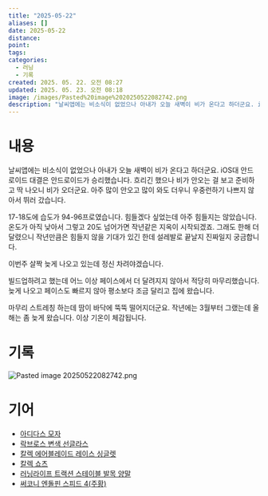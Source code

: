 ```yaml
---
title: "2025-05-22"
aliases: []
date: 2025-05-22
distance:
point:
tags:
categories:
  - 러닝
  - 기록
created: 2025. 05. 22. 오전 08:27
updated: 2025. 05. 23. 오전 08:18
image: /images/Pasted%20image%2020250522082742.png
description: "날씨앱에는 비소식이 없었으나 아내가 오늘 새벽이 비가 온다고 하더군요. iOS대 안드로이드 대결은 안드로이드가 승리했습니다. 흐리긴 했으나 비가 안오는 걸 보고 준비하고 딱 나오니 비가 오더군요. 아주 많이 안오고 많이 와도 더우니 우중런하기 나쁘지 않아서 뛰러 갔습니다. 17-18도에"
---
```


# 내용

날씨앱에는 비소식이 없었으나 아내가 오늘 새벽이 비가 온다고 하더군요. iOS대 안드로이드 대결은 안드로이드가 승리했습니다. 흐리긴 했으나 비가 안오는 걸 보고 준비하고 딱 나오니 비가 오더군요. 아주 많이 안오고 많이 와도 더우니 우중런하기 나쁘지 않아서 뛰러 갔습니다.

17-18도에 습도가 94-96프로였습니다. 힘들겠다 싶었는데 아주 힘들지는 않았습니다. 온도가 아직 낮아서 그렇고 20도 넘어가면 작년같은 지옥이 시작되겠죠. 그래도 한해 더 달렸으니 작년만큼은 힘들지 않을 기대가 있긴 한데 설레발로 끝날지 진짜일지 궁금합니다.

이번주 살짝 늦게 나오고 있는데 정신 차려야겠습니다.

빌드업하려고 했는데 어느 이상 페이스에서 더 달려지지 않아서 적당히 마무리했습니다. 늦게 나오고 페이스도 빠르지 않아 평소보다 조금 달리고 집에 왔습니다.

마무리 스트레칭 하는데 땀이 바닥에 뚝뚝 떨어지더군요. 작년에는 3월부터 그랬는데 올해는 좀 늦게 왔습니다. 이상 기온이 체감됩니다.

# 기록

![Pasted image 20250522082742.png](/images/Pasted%20image%2020250522082742.png)

# 기어

- [아디다스 모자](/posts/아디다스-모자)
- [락브로스 변색 선글라스](/posts/락브로스-변색-선글라스)
- [칼렉 에어블레이드 레이스 싱글렛](/posts/칼렉-에어블레이드-레이스-싱글렛)
- [칼렉 쇼츠](/posts/칼렉-쇼츠)
- [러닝라이프 트랙션 스테이블 발목 양말](/posts/러닝라이프-트랙션-스테이블-발목-양말)
- [써코니 엔돌핀 스피드 4(주황)](/posts/써코니-엔돌핀-스피드-4(주황))
